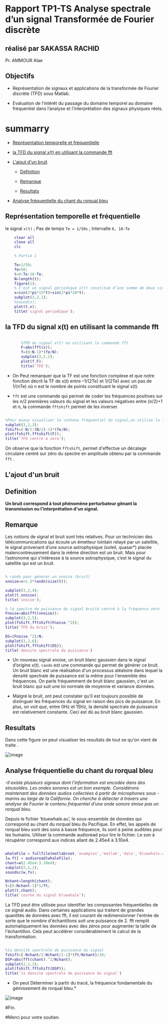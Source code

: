 # Rapport TP1-TS Analyse spectrale d’un signal Transformée de Fourier discrète

## réalisé par SAKASSA RACHID
Pr. AMMOUR Alae

## Objectifs

   - Représentation de signaux et applications de la transformée de Fourier discrète
        (TFD) sous Matlab. 

   - Evaluation de l’intérêt du passage du domaine temporel au domaine fréquentiel
          dans l’analyse et l’interprétation des signaux physiques réels.
# summarry

- [Représentation temporelle et fréquentielle](#représentation-temporelle-et-fréquentielle)
 
- [la TFD du signal x(t) en utilisant la commande fft](#la-tfd-du-signal-xt-en-utilisant-la-commande-fft)

- [L'ajout d'un bruit](#lajout-dun-bruit)

   - [Definition](#definition)
   
   - [Remarque](#remarque)
   
   - [Resultats](#resultats)

- [Analyse fréquentielle du chant du rorqual bleu](#analyse-fréquentielle-du-chant-du-rorqual-bleu)


## Représentation temporelle et fréquentielle 

  le signal  `x(t)`  ; Pas de temps `Te = 1/50s` ; Intervalle  `0, 10-Te`

 ```Matlab
     clear all
     close all
     clc

     % Partie 1

     Te=1/50; 
     fe=50;      
     t=0:Te:10-Te;
     N=length(t);
     figure(1);
     % C'est un signal périodique x(t) constitué d’une somme de deux sinusoïdes de fréquences 15Hz et 20Hz
     x=sin(2*pi*15*t)+sin(2*pi*20*t);
     subplot(3,2,1);
     %sound(x);
     plot(t,x);
     title('signal periodique');   
```

## la TFD du signal x(t) en utilisant la commande fft
 
```Matlab

       %TFD du signal x(t) en utilisant la commande fft
       F=abs(fft(x));
       f=(0:N-1)*(fe/N);
       subplot(3,2,2);
       plot(f,F);
       title('TFD');
 ```


- On Peut remarquer que la TF est une fonction complexe et que notre fonction décrit
 la TF de x(t) entre –1/(2Te) et 1/(2Te) avec un pas de 1/(nTe) où n
 est le nombre de points constituant le signal x(t).

- `fft` est une commande qui permet de coder les fréquences positives sur les n/2 premières valeurs
du signal et les valeurs négatives entre (n/2)+1 et n, la commande `fftshift` permet
de les inverser.

```Matlab

%Pour mieux visualiser le contenu fréquentiel du signal,on utilise la fonction fftshift
subplot(3,2,3);
fshift=(-N/2:(N/2)-1)*(fe/N);
plot(fshift,fftshift(F));
title('TFD centré à zero');

```

On observe que la fonction `fftshift`, permet d'effectue un décalage circulaire centré 
sur zéro du spectre en amplitude obtenu par la commande `fft` .


## L'ajout d'un bruit

## Definition


**Un bruit correspond à tout phénomène perturbateur gênant
la transmission ou l'interprétation d'un signal.**


## Remarque

Les notions de signal et bruit sont très relatives. Pour un technicien des
télécommunications qui écoute un émetteur lointain relayé par un satellite, le
signal provenant d’une source astrophysique (soleil, quasar*) placée
malencontreusement dans la même direction est un bruit. Mais pour
l’astronome qui s’intéresse à la source astrophysique, c’est le signal du satellite
qui est un bruit.


```Matlab

% randn pour générer un xnoice (bruit)
xnoise=x+1.5*randn(size(t));

subplot(3,2,4);
plot(t,xnoise);
title('xnoise');

% le spectre de puissance du signal bruité centré à la fréquence zéro
Fnoise=abs(fft(xnoise));
subplot(3,2,5);
plot(fshift,fftshift(Fnoise.^2));
title('TFD du bruit');

DS=(Fnoise.^2)/N;
subplot(3,2,6);
plot(fshift,fftshift(DS));
title('densite spectrale de puissance')
```

- Un nouveau signal xnoise, un bruit blanc gaussien dans le
signal d’origine x(t). `randn` est une commande qui permet de générer ce
bruit. Un bruit blanc est une réalisation d'un processus aléatoire 
dans lequel la densité spectrale de puissance est la même pour l'ensemble des fréquences.
On parle fréquemment de bruit blanc gaussien,
c'est un bruit blanc qui suit une loi normale de moyenne et variance données.



- Malgré le bruit, ont peut constater qu’il est toujours possible de distinguer les
fréquences du signal en raison des pics de puissance. En plus, on voit que, entre 0Hz
et 15Hz, la densité spectrale de puissance est relativement constante. Ceci est dû au
bruit blanc gaussien.

## Resultats

Dans cette figure on peut visualiser les resultats de tout se qu'on vient de traite .

![image](https://user-images.githubusercontent.com/85129301/149663806-258628f8-666d-402b-8a1d-916800b3fbe0.png)



## Analyse fréquentielle du chant du rorqual bleu 

-*Il existe plusieurs signaux dont l’information est encodée dans des sinusoïdes. Les
ondes sonores est un bon exemple. Considérons maintenant des données audios
collectées à partir de microphones sous - marins au large de la Californie. On cherche
à détecter à travers une analyse de Fourier le contenu fréquentiel d’une onde sonore
émise pas un rorqual bleu.*

Depuis le fichier ‘bluewhale.au’, le sous-ensemble de données qui
correspond au chant du rorqual bleu du Pacifique. En effet, les appels de rorqual bleu
sont des sons à basse fréquence, ils sont à peine audibles pour les humains. Utiliser
la commande audioread pour lire le fichier. Le son à récupérer correspond aux indices
allant de 2.45e4 à 3.10e4.



```Matlab

whaleFile = fullfile(matlabroot,'examples','matlab','data','bluewhale.au');
[w,ft] = audioread(whaleFile);
chant=w(2.45e4:3.10e4);
subplot(2,1,1);
soundsc(w,fs);

Nchant=length(chant);
t=[0:Nchant-1]*1/ft;
plot(t,chant);
title('courbe du signal bluewhale');


```

La TFD peut être utilisée pour identifier les composantes fréquentielles de ce signal
audio. Dans certaines applications qui traitent de grandes quantités de données avec
fft, il est courant de redimensionner l'entrée de sorte que le nombre d'échantillons soit
une puissance de 2. fft remplit automatiquement les données avec des zéros pour
augmenter la taille de l'échantillon. Cela peut accélérer considérablement le calcul de
la transformation.

```Matlab

%la densité spectrale de puissance du signal
fshift=[-Nchant/2:Nchant/2-1]*(ft/Nchant)/10;
DSP=abs(fft(chant).^2/Nchant);
subplot(2,1,2);
plot(fshift,fftshift(DSP));
title('la densité spectrale de puissance du signal')
```


* On peut Déterminer à partir du tracé, la fréquence fondamentale du gémissement de rorqual
bleu.*

![image](https://user-images.githubusercontent.com/85129301/149664604-28481b50-bfbc-49a2-8cbd-1ade3023551f.png)

#Fin.

#Merci pour votre soutien.



